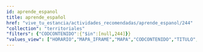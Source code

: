 ```yaml
---
id: aprende_espanol
title: aprende_español
href: "vive_tu_estancia/actividades_recomendadas/aprende_espanol/244"
"collection": "territoriales"
"filters": {"CODCONTENIDO":{"$in":[null,244]}}
"values_view": ["HORARIO","MAPA_IFRAME","MAPA","CODCONTENIDO","TITULO","ZONA","TELEFONO","FAX","WEB_PROPIA","DIRECCION","EMAIL","INDICADORES","IMAGEN","DESCRIPCION_COMUN","RECURSOS","CONTENIDOS_RELACIONADOS"]
---
```

<div class="row">
    <div flex="100" layout="column" layout-gt-sm="row" class="large-10 large-offset-1 columns">
        <app-accordion flex="100" flex-gt-sm="25"></app-accordion>
        <app-paginator-browser flex="100" flex-gt-sm="75" layout="column">
            <div flex="100" ng-class="{'end': $last}" ng-repeat="card in elements()">
                <app-card-standard item="card" prefix="node.href"></app-card-standard>
            </div>
        </app-paginator-browser>
    </div>
</div>

